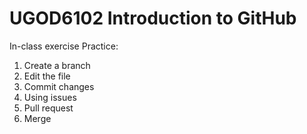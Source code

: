 # UGOD6102 Introduction to GitHub
In-class exercise
Practice:
1. Create a branch
2. Edit the file
3. Commit changes
4. Using issues
5. Pull request
6. Merge
